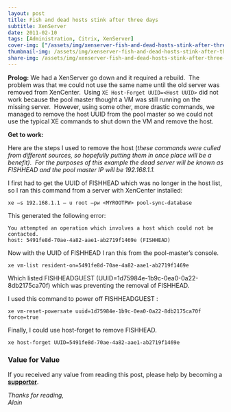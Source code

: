 ```yaml
---
layout: post
title: Fish and dead hosts stink after three days
subtitle: XenServer
date: 2011-02-10
tags: [Administration, Citrix, XenServer]
cover-img: ["/assets/img/xenserver-fish-and-dead-hosts-stink-after-three-days/deadfish.jpg" : "Photo by S Turby on UnsplashS"]
thumbnail-img: /assets/img/xenserver-fish-and-dead-hosts-stink-after-three-days/deadfish.jpg
share-img: /assets/img/xenserver-fish-and-dead-hosts-stink-after-three-days/deadfish.jpg
---
```

<strong>Prolog:</strong>
We had a XenServer go down and it required a rebuild.  The problem was that we could not use the same name until the old server was removed from XenCenter.  Using `XE Host-Forget UUID=<Host UUID>` did not work because the pool master thought a VM was still running on the missing server.  However, using some other, more drastic commands, we managed to remove the host UUID from the pool master so we could not use the typical XE commands to shut down the VM and remove the host.

<strong>Get to work:</strong>

Here are the steps I used to remove the host (<em>these commands were culled from different sources, so hopefully putting them in once place will be a benefit)</em>.  <em>For the purposes of this example the dead server will be known as FISHHEAD and the pool master IP will be 192.168.1.1.</em>

I first had to get the UUID of FISHHEAD which was no longer in the host list, so I ran this command from a server with XenCenter installed:

```
xe –s 192.168.1.1 – u root –pw <MYROOTPW> pool-sync-database
```

This generated the following error:

```
You attempted an operation which involves a host which could not be contacted.
host: 5491fe8d-70ae-4a82-aae1-ab2719f1469e (FISHHEAD)
```

Now with the UUID of FISHHEAD I ran this from the pool-master’s console.

```
xe vm-list resident-on=5491fe8d-70ae-4a82-aae1-ab2719f1469e
```

Which listed FISHHEADGUEST (UUID=1d75984e-1b9c-0ea0-0a22-8db2175ca70f) which was preventing the removal of FISHHEAD.

I used this command to power off FISHHEADGUEST :

```
xe vm-reset-powersate uuid=1d75984e-1b9c-0ea0-0a22-8db2175ca70f force=true
```

Finally, I could use host-forget to remove FISHHEAD.

```
xe host-forget UUID=5491fe8d-70ae-4a82-aae1-ab2719f1469e
```

### Value for Value
If you received any value from reading this post, please help by becoming a [**supporter**](https://www.paypal.com/donate?hosted_button_id=73HNLGA2SGLLU).

*Thanks for reading,*  
*Alain*